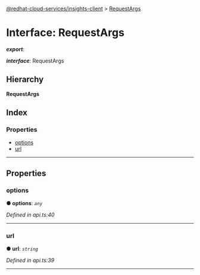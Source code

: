 [@redhat-cloud-services/insights-client](../README.md) > [RequestArgs](../interfaces/requestargs.md)

# Interface: RequestArgs

*__export__*: 

*__interface__*: RequestArgs

## Hierarchy

**RequestArgs**

## Index

### Properties

* [options](requestargs.md#options)
* [url](requestargs.md#url)

---

## Properties

<a id="options"></a>

###  options

**● options**: *`any`*

*Defined in api.ts:40*

___
<a id="url"></a>

###  url

**● url**: *`string`*

*Defined in api.ts:39*

___

